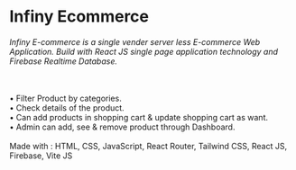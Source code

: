 <h1>Infiny Ecommerce</h1>
<h6>Infiny E-commerce is a single vender server less E-commerce Web Application. Build with React JS single page application technology and Firebase Realtime Database.</h6>
<br>
•	Filter Product by categories.<br>
•	Check details of the product.<br>
•	Can add products in shopping cart & update shopping cart as want.<br>
•	Admin can add, see & remove product through Dashboard.<br>
<br>
Made with : HTML, CSS, JavaScript, React Router, Tailwind CSS,  React JS, Firebase, Vite JS
